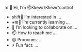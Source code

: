 m 👋 Hi, I’m @Kkewr/Kkewr'control
- shift👀 I’m interested in ...
- +m🌱 I’m currently learning ...
- 💞️ I’m looking to collaborate on ...
- 📫 How to reach me ...
- 😄 Pronouns: ...
- ⚡ Fun fact: ...

<!---
Kkewr/Kkewr is a ✨ special ✨ repository because its `README.md` (this file) appears on your GitHub profile.
You can click the Preview link to take a look at your changes.
--->
